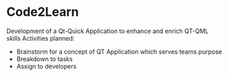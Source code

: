 # Code2Learn
Development of a Qt-Quick Application to enhance and enrich QT-QML skills
Activities planned:
  - Brainstorm for a concept of QT Application which serves teams purpose
  - Breakdown to tasks
  - Assign to developers

